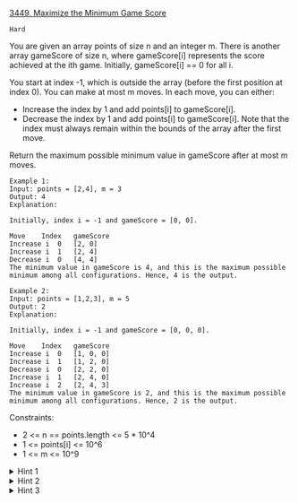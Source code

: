 [3449. Maximize the Minimum Game Score](https://leetcode.com/problems/maximize-the-minimum-game-score/)

`Hard`

You are given an array points of size n and an integer m. There is another array gameScore of size n, where gameScore[i] represents the score achieved at the ith game. Initially, gameScore[i] == 0 for all i.

You start at index -1, which is outside the array (before the first position at index 0). You can make at most m moves. In each move, you can either:

- Increase the index by 1 and add points[i] to gameScore[i].
- Decrease the index by 1 and add points[i] to gameScore[i].
Note that the index must always remain within the bounds of the array after the first move.

Return the maximum possible minimum value in gameScore after at most m moves.

```
Example 1:
Input: points = [2,4], m = 3
Output: 4
Explanation:

Initially, index i = -1 and gameScore = [0, 0].

Move	Index	gameScore
Increase i	0	[2, 0]
Increase i	1	[2, 4]
Decrease i	0	[4, 4]
The minimum value in gameScore is 4, and this is the maximum possible minimum among all configurations. Hence, 4 is the output.

Example 2:
Input: points = [1,2,3], m = 5
Output: 2
Explanation:

Initially, index i = -1 and gameScore = [0, 0, 0].

Move	Index	gameScore
Increase i	0	[1, 0, 0]
Increase i	1	[1, 2, 0]
Decrease i	0	[2, 2, 0]
Increase i	1	[2, 4, 0]
Increase i	2	[2, 4, 3]
The minimum value in gameScore is 2, and this is the maximum possible minimum among all configurations. Hence, 2 is the output.
```

Constraints:

- 2 <= n == points.length <= 5 * 10^4
- 1 <= points[i] <= 10^6
- 1 <= m <= 10^9

<details>
<summary>Hint 1</summary>

Can we use binary search?

</details>
<details>
<summary>Hint 2</summary>

What happens if you fix the game score as x?

</details>
<details>
<summary>Hint 3</summary>

We should go from i to (i + 1) back and forth, making the value for each index i (from left to right) no less than x.

</details>